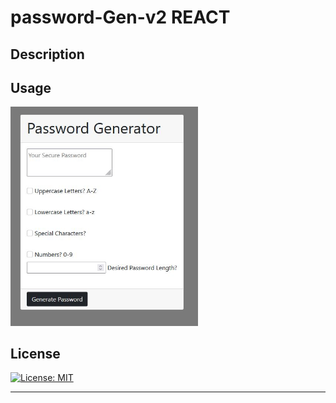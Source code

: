 
# password-Gen-v2 REACT

## Description



## Usage



<img src="assets/app-screenShot.JPG" alt="app screenshot" width="300"/>


## License
 [![License: MIT](https://img.shields.io/badge/License-MIT-yellow.svg)](https://opensource.org/licenses/MIT)

---



